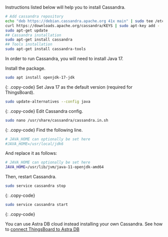 Instructions listed below will help you to install Cassandra.

```bash
# Add cassandra repository
echo "deb https://debian.cassandra.apache.org 41x main" | sudo tee /etc/apt/sources.list.d/cassandra.sources.list
curl https://downloads.apache.org/cassandra/KEYS | sudo apt-key add -
sudo apt-get update
## Cassandra installation
sudo apt-get install cassandra
## Tools installation
sudo apt-get install cassandra-tools
```

In order to run Cassandra, you will need to install Java 17.

Install the package.
```bash
sudo apt install openjdk-17-jdk
```
{: .copy-code}
Set Java 17 as the default version (required for ThingsBoard).
```bash
sudo update-alternatives --config java
```
{: .copy-code}
Edit Cassandra config.
```bash
sudo nano /usr/share/cassandra/cassandra.in.sh
```
{: .copy-code}
Find the following line.
```bash
# JAVA_HOME can optionally be set here
#JAVA_HOME=/usr/local/jdk6
```
And replace it as follows:
```bash
# JAVA_HOME can optionally be set here
JAVA_HOME=/usr/lib/jvm/java-11-openjdk-amd64
```
Then, restart Cassandra.
```bash
sudo service cassandra stop
```
{: .copy-code}
```bash
sudo service cassandra start
```
{: .copy-code}

You can use Astra DB cloud instead installing your own Cassandra.
See how to [connect ThingsBoard to Astra DB](/docs/user-guide/install/pe/cassandra-cloud-astra-db/)
